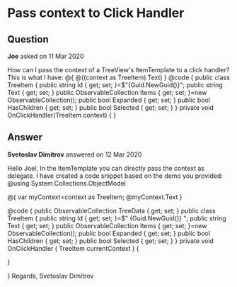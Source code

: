 # Pass context to Click Handler

## Question

**Joe** asked on 11 Mar 2020

How can I pass the context of a TreeView's ItemTemplate to a click handler? This is what I have: <TelerikTreeView Data="@TreeData"> <TreeViewBindings> <TreeViewBinding IdField="Id" TextField="Text"> <ItemTemplate> @{ <TelerikButton OnClick="@OnClickHandler">@((context as TreeItem).Text)</TelerikButton> } </ItemTemplate> </TreeViewBinding> </TreeViewBindings> </TelerikTreeView> @code { public class TreeItem { public string Id { get; set; }=$"{Guid.NewGuid()}"; public string Text { get; set; } public ObservableCollection<TreeItem> Items { get; set; }=new ObservableCollection<TreeItem>(); public bool Expanded { get; set; } public bool HasChildren { get; set; } public bool Selected { get; set; } } private void OnClickHandler(TreeItem context) { }

## Answer

**Svetoslav Dimitrov** answered on 12 Mar 2020

Hello Joel, In the ItemTemplate you can directly pass the context as delegate. I have created a code snippet based on the demo you provided: @using System.Collections.ObjectModel

<TelerikTreeView Data="@TreeData">
<TreeViewBindings>
<TreeViewBinding IdField="Id" TextField="Text">
<ItemTemplate>
@{ var myContext=context as TreeItem; <TelerikButton OnClick="@(()=> OnClickHandler(myContext)) ">@myContext.Text</TelerikButton>
}
</ItemTemplate>
</TreeViewBinding>
</TreeViewBindings>
</TelerikTreeView>

@code { public ObservableCollection<TreeItem> TreeData { get; set; } public class TreeItem { public string Id { get; set; }=$" {Guid.NewGuid()} "; public string Text { get; set; } public ObservableCollection<TreeItem> Items { get; set; }=new ObservableCollection<TreeItem>(); public bool Expanded { get; set; } public bool HasChildren { get; set; } public bool Selected { get; set; }
} private void OnClickHandler ( TreeItem currentContext ) {

}

} Regards, Svetoslav Dimitrov
